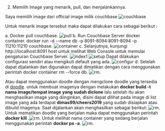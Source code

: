 2. Memilih Image yang menarik, pull, dan menjalankannya.

Saya memilih image dari official image milik couchbase
![couchbase](https://github.com/XabaraNeanthal/UTS-tekn-cloud-computing-teori/blob/master/gambar-02.png)

Untuk menarik image tersebut maka dapat dilakukan cara sebagai berikut :

a. Docker pull couchbase.
![pull](https://github.com/XabaraNeanthal/UTS-tekn-cloud-computing-teori/blob/master/gambar-03.png)
b. Run Couchbase Server docker container.
docker run -d --name db -p 8091-8094:8091-8094 -p 11210:11210 couchbase.
![container](https://github.com/XabaraNeanthal/UTS-tekn-cloud-computing-teori/blob/master/gambar-04.png)
c. Selanjutnya, kunjungi http://localhost:8091 host untuk melihat Web Console untuk memulai pengaturan Couchbase Server.
![index1](https://github.com/XabaraNeanthal/UTS-tekn-cloud-computing-teori/blob/master/gambar-05.png)
![setup](https://github.com/XabaraNeanthal/UTS-tekn-cloud-computing-teori/blob/master/gambar-06.png)
Dapat dilakukan configurasi sendiri atau mengikuti default yang ada.
![configur](https://github.com/XabaraNeanthal/UTS-tekn-cloud-computing-teori/blob/master/gambar-07.png)
d. Setelah dapat dijalankan dan digunakan dapat dimatikan dengan cara menggunakan perintah docker container rm --force db.
![rm](https://github.com/XabaraNeanthal/UTS-tekn-cloud-computing-teori/blob/master/gambar-08.png).

Atau dapat menggunakan doodle dengan mengclone doodle yang tersedia di [doodle](https://github.com/docker/doodle).
untuk membuat imagenya dengan melakukan **docker build -t nama image/tempat image yang sudah diclone** lalu setelah itu akan menghasilkan image yang diinginkan, disini dapat dilihat pada image di list image yang ada terdapat **dimas99/cheers2019** yang sudah disiapkan atau dibuild imagenya. Saat dijalankan akan menghasilkan sebagai berikut: ![rm](https://github.com/XabaraNeanthal/UTS-tekn-cloud-computing-teori/blob/master/gambar-19.png). 
Untuk mematikan doodle yang berjalan maka dapat menggunakan perintah **docker kill <nama container>**.![rm](https://github.com/XabaraNeanthal/UTS-tekn-cloud-computing-teori/blob/master/gambar-20.png).
Untuk melihat nama container yang sedang berjalan menggunakan perintah **docker ps -a**. ![rm](https://github.com/XabaraNeanthal/UTS-tekn-cloud-computing-teori/blob/master/gambar-21.png).
